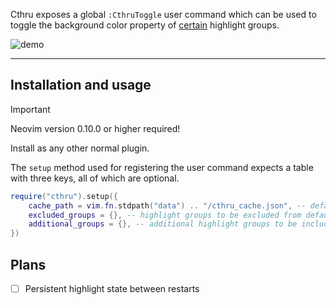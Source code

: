 Cthru exposes a global `:CthruToggle` user command which can be used to toggle the background color property of [certain](lua/cthru/defaults.lua#L3-L18) highlight groups.

![demo](assets/cthru_demo.gif)

---

## Installation and usage

> [!IMPORTANT]
> Neovim version 0.10.0 or higher required!

Install as any other normal plugin.

The `setup` method used for registering the user command expects a table with three keys, all of which are optional.

```lua
require("cthru").setup({
    cache_path = vim.fn.stdpath("data") .. "/cthru_cache.json", -- default cache location
    excluded_groups = {}, -- highlight groups to be excluded from default list
    additional_groups = {}, -- additional highlight groups to be included
})
```

## Plans

- [ ] Persistent highlight state between restarts
